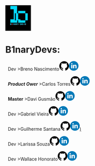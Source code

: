 <img src="Imagens/logo.jpg" width=80>

# **B1naryDevs:**

&nbsp;
Dev >Breno Nascimento[<img src="Imagens/git.png" width=30>](https://github.com/Breno30)[<img src="Imagens/in.png" width=30>](https://www.linkedin.com/in/breno-do-nascimento-silva)

&nbsp;
__*Product Ower*__ >Carlos Torres[<img src="Imagens/git.png" width=30>](https://github.com/CarlosTorres2305)[<img src="Imagens/in.png" width=30>](https://www.linkedin.com/in/carlos-torres-638b13210)

&nbsp;
__Master__ >Davi Gusmão[<img src="Imagens/git.png" width=30>](https://github.com/Davign10)[<img src="Imagens/in.png" width=30>](https://www.linkedin.com/in/davi-gusm%C3%A3o-a09421240)

&nbsp;
Dev >Gabriel Vieira[<img src="Imagens/git.png" width=30>](https://github.com/DevBielgrazi)[<img src="Imagens/in.png" width=30>](https://www.linkedin.com/in/gabriel-silva-vieira-79166b208/)

&nbsp;
Dev >Guilherme Santana[<img src="Imagens/git.png" width=30>](https://github.com/1SGuilherme)[<img src="Imagens/in.png" width=30>)](https://www.linkedin.com)

&nbsp;
Dev >Larissa Souza[<img src="Imagens/git.png" width=30>](https://github.com/larissasouz)[<img src="Imagens/in.png" width=30>](https://www.linkedin.com/in/larissatsouza)

&nbsp;
Dev >Wallace Honorato[<img src="Imagens/git.png" width=30>](https://github.com/WallaceHS20)[<img src="Imagens/in.png" width=30>](https://www.linkedin.com/in/wallace-honorato-b15a3b1a2)
